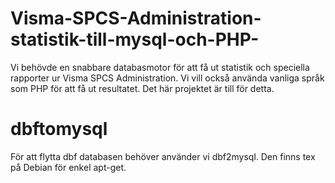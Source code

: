# Visma-SPCS-Administration-statistik-till-mysql-och-PHP-

Vi behövde en snabbare databasmotor för att få ut statistik och speciella rapporter ur Visma SPCS Administration. 
Vi vill också använda vanliga språk som PHP för att få ut resultatet. 
Det här projektet är till för detta.

# dbftomysql
För att flytta dbf databasen behöver använder vi dbf2mysql. Den finns tex på Debian för enkel apt-get.

